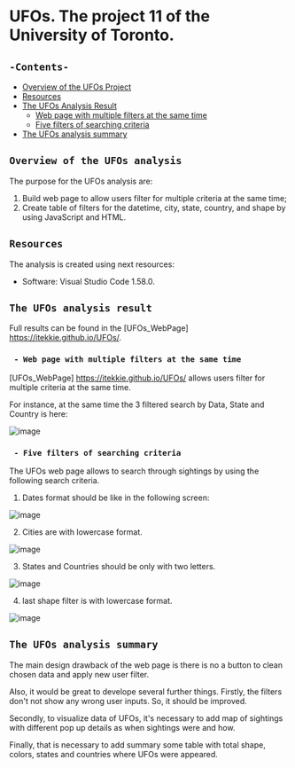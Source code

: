 # UFOs. The project 11 of the University of Toronto.

## `-Contents-`	
	
- [Overview of the UFOs Project](#overview-of-the-UFOs-analysis)	
- [Resources](#resources)	
- [The UFOs Analysis Result](#the-UFOs-analysis-result)	
  - [Web page with multiple filters at the same time](#Web-page-with-multiple-filters-at-the-same-time)	
  - [Five filters of searching criteria](#Five-filters-of-searching-criteria)
- [The UFOs analysis summary](#the-UFOs-analysis-summary)	
	
## `Overview of the UFOs analysis`	
	
The purpose for the UFOs analysis are: 	
1.  Build web page to allow users filter for multiple criteria at the same time; 
2.  Create table of filters for the datetime, city, state, country, and shape by using JavaScript and HTML.

## `Resources`	
The analysis is created using next resources:		
  - Software: Visual Studio Code 1.58.0.	
## `The UFOs analysis result`	
	
Full results can be found in the [UFOs_WebPage] https://itekkie.github.io/UFOs/.

### ` - Web page with multiple filters at the same time`	

[UFOs_WebPage] https://itekkie.github.io/UFOs/ allows users filter for multiple criteria at the same time.

For instance, at the same time the 3 filtered search by Data, State and Country is here:

![image](https://user-images.githubusercontent.com/68247343/133020929-e9d16205-784a-4eaf-8ae8-f46ac4e7ab63.png)

### ` - Five filters of searching criteria`	

The UFOs web page allows to search through sightings by using the following search criteria. 

1. Dates format should be like in the following screen: 

![image](https://user-images.githubusercontent.com/68247343/133020974-cfec3ef2-e0b8-4dfc-a9f6-68d656b48085.png)

2. Cities are with lowercase format.

![image](https://user-images.githubusercontent.com/68247343/133020993-22b184b3-3027-4176-ba6b-68818f317ae4.png)

3. States and Countries should be only with two letters.

![image](https://user-images.githubusercontent.com/68247343/133021008-f06c7271-b00a-4ea6-bf84-7919d6643be6.png)

4. last shape filter is with lowercase format.

![image](https://user-images.githubusercontent.com/68247343/133021017-0a8ea621-7176-4623-a727-00df1642ed73.png)

## `The UFOs analysis summary`	

The main design drawback of the web page is there is no a button to clean chosen data and apply new user filter. 

Also, it would be great to develope several further things.
Firstly, the filters don't not show any wrong user inputs. So, it should be improved. 

Secondly, to visualize data of UFOs, it's necessary to add map of sightings with different pop up details as when sightings were and how.

Finally, that is necessary to add summary some table with total shape, colors, states and countries where UFOs were appeared.
